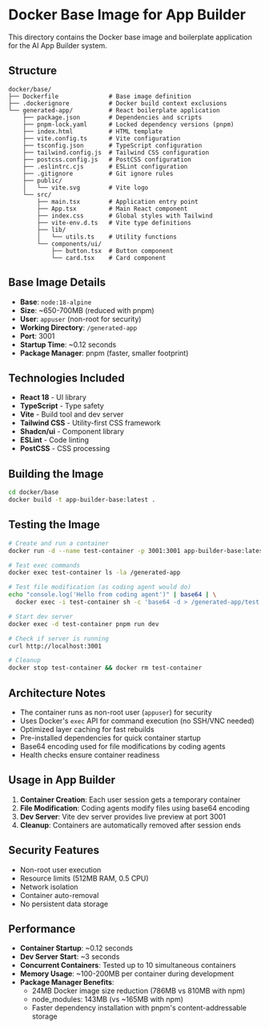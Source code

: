 # Docker Base Image for App Builder

This directory contains the Docker base image and boilerplate application for the AI App Builder system.

## Structure

```
docker/base/
├── Dockerfile              # Base image definition
├── .dockerignore           # Docker build context exclusions
└── generated-app/          # React boilerplate application
    ├── package.json        # Dependencies and scripts
    ├── pnpm-lock.yaml      # Locked dependency versions (pnpm)
    ├── index.html          # HTML template
    ├── vite.config.ts      # Vite configuration
    ├── tsconfig.json       # TypeScript configuration
    ├── tailwind.config.js  # Tailwind CSS configuration
    ├── postcss.config.js   # PostCSS configuration
    ├── .eslintrc.cjs       # ESLint configuration
    ├── .gitignore          # Git ignore rules
    ├── public/
    │   └── vite.svg        # Vite logo
    └── src/
        ├── main.tsx        # Application entry point
        ├── App.tsx         # Main React component
        ├── index.css       # Global styles with Tailwind
        ├── vite-env.d.ts   # Vite type definitions
        ├── lib/
        │   └── utils.ts    # Utility functions
        └── components/ui/
            ├── button.tsx  # Button component
            └── card.tsx    # Card component
```

## Base Image Details

- **Base**: `node:18-alpine`
- **Size**: ~650-700MB (reduced with pnpm)
- **User**: `appuser` (non-root for security)
- **Working Directory**: `/generated-app`
- **Port**: 3001
- **Startup Time**: ~0.12 seconds
- **Package Manager**: pnpm (faster, smaller footprint)

## Technologies Included

- **React 18** - UI library
- **TypeScript** - Type safety
- **Vite** - Build tool and dev server
- **Tailwind CSS** - Utility-first CSS framework
- **Shadcn/ui** - Component library
- **ESLint** - Code linting
- **PostCSS** - CSS processing

## Building the Image

```bash
cd docker/base
docker build -t app-builder-base:latest .
```

## Testing the Image

```bash
# Create and run a container
docker run -d --name test-container -p 3001:3001 app-builder-base:latest

# Test exec commands
docker exec test-container ls -la /generated-app

# Test file modification (as coding agent would do)
echo "console.log('Hello from coding agent')" | base64 | \
  docker exec -i test-container sh -c 'base64 -d > /generated-app/test.js'

# Start dev server
docker exec -d test-container pnpm run dev

# Check if server is running
curl http://localhost:3001

# Cleanup
docker stop test-container && docker rm test-container
```

## Architecture Notes

- The container runs as non-root user (`appuser`) for security
- Uses Docker's `exec` API for command execution (no SSH/VNC needed)
- Optimized layer caching for fast rebuilds
- Pre-installed dependencies for quick container startup
- Base64 encoding used for file modifications by coding agents
- Health checks ensure container readiness

## Usage in App Builder

1. **Container Creation**: Each user session gets a temporary container
2. **File Modification**: Coding agents modify files using base64 encoding
3. **Dev Server**: Vite dev server provides live preview at port 3001
4. **Cleanup**: Containers are automatically removed after session ends

## Security Features

- Non-root user execution
- Resource limits (512MB RAM, 0.5 CPU)
- Network isolation
- Container auto-removal
- No persistent data storage

## Performance

- **Container Startup**: ~0.12 seconds
- **Dev Server Start**: ~3 seconds
- **Concurrent Containers**: Tested up to 10 simultaneous containers
- **Memory Usage**: ~100-200MB per container during development
- **Package Manager Benefits**: 
  - 24MB Docker image size reduction (786MB vs 810MB with npm)
  - node_modules: 143MB (vs ~165MB with npm)
  - Faster dependency installation with pnpm's content-addressable storage
